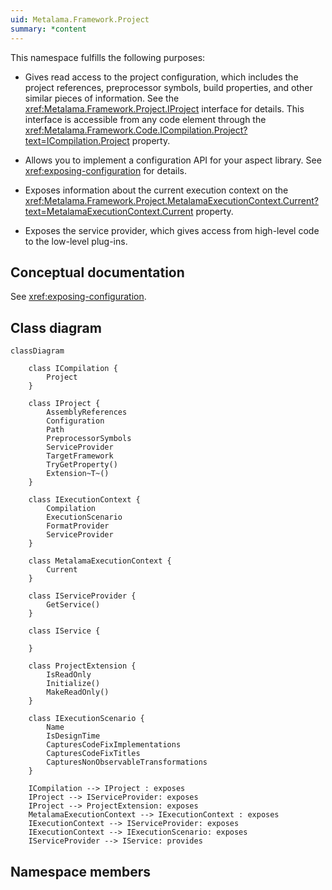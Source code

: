 ```yaml
---
uid: Metalama.Framework.Project
summary: *content
---
```


This namespace fulfills the following purposes:

* Gives read access to the project configuration, which includes the project references, preprocessor symbols, build properties, and other similar pieces of information. See the <xref:Metalama.Framework.Project.IProject> interface for details. This interface is accessible from any code element through the <xref:Metalama.Framework.Code.ICompilation.Project?text=ICompilation.Project> property.

* Allows you to implement a configuration API for your aspect library. See <xref:exposing-configuration> for details.

* Exposes information about the current execution context on the <xref:Metalama.Framework.Project.MetalamaExecutionContext.Current?text=MetalamaExecutionContext.Current> property.
  
* Exposes the service provider, which gives access from high-level code to the low-level plug-ins.

## Conceptual documentation

See <xref:exposing-configuration>.

## Class diagram

```mermaid
classDiagram

    class ICompilation {
        Project
    }

    class IProject {
        AssemblyReferences
        Configuration
        Path
        PreprocessorSymbols
        ServiceProvider
        TargetFramework
        TryGetProperty()
        Extension~T~()
    }

    class IExecutionContext {
        Compilation
        ExecutionScenario
        FormatProvider
        ServiceProvider
    }

    class MetalamaExecutionContext {
        Current
    }

    class IServiceProvider {
        GetService()
    }

    class IService {

    }

    class ProjectExtension {
        IsReadOnly
        Initialize()
        MakeReadOnly()
    }

    class IExecutionScenario {
        Name
        IsDesignTime
        CapturesCodeFixImplementations
        CapturesCodeFixTitles
        CapturesNonObservableTransformations	
    }

    ICompilation --> IProject : exposes
    IProject --> IServiceProvider: exposes
    IProject --> ProjectExtension: exposes
    MetalamaExecutionContext --> IExecutionContext : exposes
    IExecutionContext --> IServiceProvider: exposes
    IExecutionContext --> IExecutionScenario: exposes
    IServiceProvider --> IService: provides

```

## Namespace members